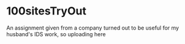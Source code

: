 100sitesTryOut
==============
An assignment given from a company turned out to be useful for my husband's IDS work,
so uploading here

